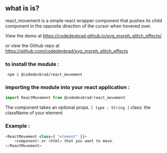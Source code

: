 

## what is is?
react_movement is a simple react wrapper component that pushes its child component in the opposite
direction of the cursor when hovered over.

View the demo at https://codedevbrad.github.io/svg_morph_glitch_effects/

or view the Github repo at https://github.com/codedevbrad/svg_morph_glitch_effects


### to install the module :
` npm i @codedevbrad/react_movement`


### importing the module into your react application :

```javascript
import ReactMovement from @codedevbrad/react_movement
```

The component takes an optional props.
    `[ type : String ]` class: the className of your element


### Example :

```javascript
<ReactMovement class={ "element" }}>
    <component> or <html> that you want to move.
</ReactMovement>
```
